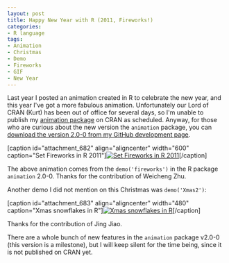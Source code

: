 ```yaml
---
layout: post
title: Happy New Year with R (2011, Fireworks!)
categories:
- R language
tags:
- Animation
- Christmas
- Demo
- Fireworks
- GIF
- New Year
---
```


Last year I posted an animation created in R to celebrate the new year, and this year I've got a more fabulous animation. Unfortunately our Lord of CRAN (Kurt) has been out of office for several days, so I'm unable to publish my [animation package](http://cran.r-project.org/web/packages/animation/index.html) on CRAN as scheduled. Anyway, for those who are curious about the new version the `animation` package, you can [download the version 2.0-0 from my GitHub development page](https://github.com/yihui/animation).

[caption id="attachment_682" align="aligncenter" width="600" caption="Set Fireworks in R 2011"][![Set Fireworks in R 2011](http://yihui.name/en/wp-content/uploads/2011/01/fireworks-in-R-2011.gif)](http://yihui.name/en/wp-content/uploads/2011/01/fireworks-in-R-2011.gif)[/caption]

The above animation comes from the `demo('fireworks')` in the R package `animation` 2.0-0. Thanks for the contribution of Weicheng Zhu.

Another demo I did not mention on this Christmas was `demo('Xmas2')`:

[caption id="attachment_683" align="aligncenter" width="480" caption="Xmas snowflakes in R"][![Xmas snowflakes in R](http://yihui.name/en/wp-content/uploads/2011/01/Xmas-snowflakes.gif)](http://yihui.name/en/wp-content/uploads/2011/01/Xmas-snowflakes.gif)[/caption]

Thanks for the contribution of Jing Jiao.

There are a whole bunch of new features in the `animation` package v2.0-0 (this version is a milestone), but I will keep silent for the time being, since it is not published on CRAN yet.
